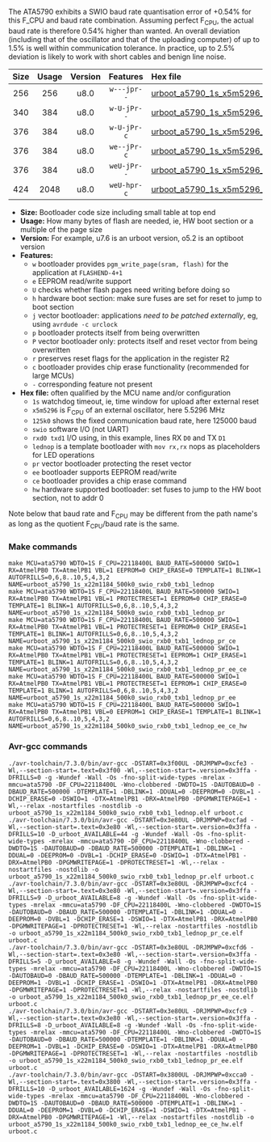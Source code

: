 The ATA5790 exhibits a SWIO baud rate quantisation error of +0.54% for this F_CPU and baud rate combination. Assuming perfect F<sub>CPU</sub>, the actual baud rate is therefore 0.54% higher than wanted. An overall deviation (including that of the oscillator and that of the uploading computer) of up to 1.5% is well within communication tolerance. In practice, up to 2.5% deviation is likely to work with short cables and benign line noise.

|Size|Usage|Version|Features|Hex file|
|:-:|:-:|:-:|:-:|:--|
|256|256|u8.0|`w---jpr--`|[urboot_a5790_1s_x5m5296_125k0_swio_rxb0_txb1_lednop.hex](https://raw.githubusercontent.com/stefanrueger/urboot.hex/main/mcus/ata5790/watchdog_1_s/external_oscillator_x/%2B5m529600_hz/%2B125k0_baud/swio_rxb0_txb1/lednop/urboot_a5790_1s_x5m5296_125k0_swio_rxb0_txb1_lednop.hex)|
|340|384|u8.0|`w-U-jPr--`|[urboot_a5790_1s_x5m5296_125k0_swio_rxb0_txb1_lednop_pr.hex](https://raw.githubusercontent.com/stefanrueger/urboot.hex/main/mcus/ata5790/watchdog_1_s/external_oscillator_x/%2B5m529600_hz/%2B125k0_baud/swio_rxb0_txb1/lednop/urboot_a5790_1s_x5m5296_125k0_swio_rxb0_txb1_lednop_pr.hex)|
|376|384|u8.0|`w-U-jPr-c`|[urboot_a5790_1s_x5m5296_125k0_swio_rxb0_txb1_lednop_pr_ce.hex](https://raw.githubusercontent.com/stefanrueger/urboot.hex/main/mcus/ata5790/watchdog_1_s/external_oscillator_x/%2B5m529600_hz/%2B125k0_baud/swio_rxb0_txb1/lednop/urboot_a5790_1s_x5m5296_125k0_swio_rxb0_txb1_lednop_pr_ce.hex)|
|376|384|u8.0|`we--jPr-c`|[urboot_a5790_1s_x5m5296_125k0_swio_rxb0_txb1_lednop_pr_ee_ce.hex](https://raw.githubusercontent.com/stefanrueger/urboot.hex/main/mcus/ata5790/watchdog_1_s/external_oscillator_x/%2B5m529600_hz/%2B125k0_baud/swio_rxb0_txb1/lednop/urboot_a5790_1s_x5m5296_125k0_swio_rxb0_txb1_lednop_pr_ee_ce.hex)|
|376|384|u8.0|`weU-jPr--`|[urboot_a5790_1s_x5m5296_125k0_swio_rxb0_txb1_lednop_pr_ee.hex](https://raw.githubusercontent.com/stefanrueger/urboot.hex/main/mcus/ata5790/watchdog_1_s/external_oscillator_x/%2B5m529600_hz/%2B125k0_baud/swio_rxb0_txb1/lednop/urboot_a5790_1s_x5m5296_125k0_swio_rxb0_txb1_lednop_pr_ee.hex)|
|424|2048|u8.0|`weU-hpr-c`|[urboot_a5790_1s_x5m5296_125k0_swio_rxb0_txb1_lednop_ee_ce_hw.hex](https://raw.githubusercontent.com/stefanrueger/urboot.hex/main/mcus/ata5790/watchdog_1_s/external_oscillator_x/%2B5m529600_hz/%2B125k0_baud/swio_rxb0_txb1/lednop/urboot_a5790_1s_x5m5296_125k0_swio_rxb0_txb1_lednop_ee_ce_hw.hex)|

- **Size:** Bootloader code size including small table at top end
- **Usage:** How many bytes of flash are needed, ie, HW boot section or a multiple of the page size
- **Version:** For example, u7.6 is an urboot version, o5.2 is an optiboot version
- **Features:**
  + `w` bootloader provides `pgm_write_page(sram, flash)` for the application at `FLASHEND-4+1`
  + `e` EEPROM read/write support
  + `U` checks whether flash pages need writing before doing so
  + `h` hardware boot section: make sure fuses are set for reset to jump to boot section
  + `j` vector bootloader: applications *need to be patched externally*, eg, using `avrdude -c urclock`
  + `p` bootloader protects itself from being overwritten
  + `P` vector bootloader only: protects itself and reset vector from being overwritten
  + `r` preserves reset flags for the application in the register R2
  + `c` bootloader provides chip erase functionality (recommended for large MCUs)
  + `-` corresponding feature not present
- **Hex file:** often qualified by the MCU name and/or configuration
  + `1s` watchdog timeout, ie, time window for upload after external reset
  + `x5m5296` is F<sub>CPU</sub> of an external oscillator, here 5.5296 MHz
  + `125k0` shows the fixed communication baud rate, here 125000 baud
  + `swio` software I/O (not UART)
  + `rxd0 txd1` I/O using, in this example, lines RX `D0` and TX `D1`
  + `lednop` is a template bootloader with `mov rx,rx` nops as placeholders for LED operations
  + `pr` vector bootloader protecting the reset vector
  + `ee` bootloader supports EEPROM read/write
  + `ce` bootloader provides a chip erase command
  + `hw` hardware supported bootloader: set fuses to jump to the HW boot section, not to addr 0


Note below that baud rate and F<sub>CPU</sub> may be different from the path name's as long as the quotient F<sub>CPU</sub>/baud rate is the same.

### Make commands
```
make MCU=ata5790 WDTO=1S F_CPU=22118400L BAUD_RATE=500000 SWIO=1 RX=AtmelPB0 TX=AtmelPB1 VBL=1 EEPROM=0 CHIP_ERASE=0 TEMPLATE=1 BLINK=1 AUTOFRILLS=0,6,8..10,5,4,3,2 NAME=urboot_a5790_1s_x22m1184_500k0_swio_rxb0_txb1_lednop
make MCU=ata5790 WDTO=1S F_CPU=22118400L BAUD_RATE=500000 SWIO=1 RX=AtmelPB0 TX=AtmelPB1 VBL=1 PROTECTRESET=1 EEPROM=0 CHIP_ERASE=0 TEMPLATE=1 BLINK=1 AUTOFRILLS=0,6,8..10,5,4,3,2 NAME=urboot_a5790_1s_x22m1184_500k0_swio_rxb0_txb1_lednop_pr
make MCU=ata5790 WDTO=1S F_CPU=22118400L BAUD_RATE=500000 SWIO=1 RX=AtmelPB0 TX=AtmelPB1 VBL=1 PROTECTRESET=1 EEPROM=0 CHIP_ERASE=1 TEMPLATE=1 BLINK=1 AUTOFRILLS=0,6,8..10,5,4,3,2 NAME=urboot_a5790_1s_x22m1184_500k0_swio_rxb0_txb1_lednop_pr_ce
make MCU=ata5790 WDTO=1S F_CPU=22118400L BAUD_RATE=500000 SWIO=1 RX=AtmelPB0 TX=AtmelPB1 VBL=1 PROTECTRESET=1 EEPROM=1 CHIP_ERASE=1 TEMPLATE=1 BLINK=1 AUTOFRILLS=0,6,8..10,5,4,3,2 NAME=urboot_a5790_1s_x22m1184_500k0_swio_rxb0_txb1_lednop_pr_ee_ce
make MCU=ata5790 WDTO=1S F_CPU=22118400L BAUD_RATE=500000 SWIO=1 RX=AtmelPB0 TX=AtmelPB1 VBL=1 PROTECTRESET=1 EEPROM=1 CHIP_ERASE=0 TEMPLATE=1 BLINK=1 AUTOFRILLS=0,6,8..10,5,4,3,2 NAME=urboot_a5790_1s_x22m1184_500k0_swio_rxb0_txb1_lednop_pr_ee
make MCU=ata5790 WDTO=1S F_CPU=22118400L BAUD_RATE=500000 SWIO=1 RX=AtmelPB0 TX=AtmelPB1 VBL=0 EEPROM=1 CHIP_ERASE=1 TEMPLATE=1 BLINK=1 AUTOFRILLS=0,6,8..10,5,4,3,2 NAME=urboot_a5790_1s_x22m1184_500k0_swio_rxb0_txb1_lednop_ee_ce_hw
```

### Avr-gcc commands
```
./avr-toolchain/7.3.0/bin/avr-gcc -DSTART=0x3f00UL -DRJMPWP=0xcfe3 -Wl,--section-start=.text=0x3f00 -Wl,--section-start=.version=0x3ffa -DFRILLS=0 -g -Wundef -Wall -Os -fno-split-wide-types -mrelax -mmcu=ata5790 -DF_CPU=22118400L -Wno-clobbered -DWDTO=1S -DAUTOBAUD=0 -DBAUD_RATE=500000 -DTEMPLATE=1 -DBLINK=1 -DDUAL=0 -DEEPROM=0 -DVBL=1 -DCHIP_ERASE=0 -DSWIO=1 -DTX=AtmelPB1 -DRX=AtmelPB0 -DPGMWRITEPAGE=1 -Wl,--relax -nostartfiles -nostdlib -o urboot_a5790_1s_x22m1184_500k0_swio_rxb0_txb1_lednop.elf urboot.c
./avr-toolchain/7.3.0/bin/avr-gcc -DSTART=0x3e80UL -DRJMPWP=0xcfad -Wl,--section-start=.text=0x3e80 -Wl,--section-start=.version=0x3ffa -DFRILLS=10 -D_urboot_AVAILABLE=44 -g -Wundef -Wall -Os -fno-split-wide-types -mrelax -mmcu=ata5790 -DF_CPU=22118400L -Wno-clobbered -DWDTO=1S -DAUTOBAUD=0 -DBAUD_RATE=500000 -DTEMPLATE=1 -DBLINK=1 -DDUAL=0 -DEEPROM=0 -DVBL=1 -DCHIP_ERASE=0 -DSWIO=1 -DTX=AtmelPB1 -DRX=AtmelPB0 -DPGMWRITEPAGE=1 -DPROTECTRESET=1 -Wl,--relax -nostartfiles -nostdlib -o urboot_a5790_1s_x22m1184_500k0_swio_rxb0_txb1_lednop_pr.elf urboot.c
./avr-toolchain/7.3.0/bin/avr-gcc -DSTART=0x3e80UL -DRJMPWP=0xcfc4 -Wl,--section-start=.text=0x3e80 -Wl,--section-start=.version=0x3ffa -DFRILLS=9 -D_urboot_AVAILABLE=8 -g -Wundef -Wall -Os -fno-split-wide-types -mrelax -mmcu=ata5790 -DF_CPU=22118400L -Wno-clobbered -DWDTO=1S -DAUTOBAUD=0 -DBAUD_RATE=500000 -DTEMPLATE=1 -DBLINK=1 -DDUAL=0 -DEEPROM=0 -DVBL=1 -DCHIP_ERASE=1 -DSWIO=1 -DTX=AtmelPB1 -DRX=AtmelPB0 -DPGMWRITEPAGE=1 -DPROTECTRESET=1 -Wl,--relax -nostartfiles -nostdlib -o urboot_a5790_1s_x22m1184_500k0_swio_rxb0_txb1_lednop_pr_ce.elf urboot.c
./avr-toolchain/7.3.0/bin/avr-gcc -DSTART=0x3e80UL -DRJMPWP=0xcfd6 -Wl,--section-start=.text=0x3e80 -Wl,--section-start=.version=0x3ffa -DFRILLS=5 -D_urboot_AVAILABLE=8 -g -Wundef -Wall -Os -fno-split-wide-types -mrelax -mmcu=ata5790 -DF_CPU=22118400L -Wno-clobbered -DWDTO=1S -DAUTOBAUD=0 -DBAUD_RATE=500000 -DTEMPLATE=1 -DBLINK=1 -DDUAL=0 -DEEPROM=1 -DVBL=1 -DCHIP_ERASE=1 -DSWIO=1 -DTX=AtmelPB1 -DRX=AtmelPB0 -DPGMWRITEPAGE=1 -DPROTECTRESET=1 -Wl,--relax -nostartfiles -nostdlib -o urboot_a5790_1s_x22m1184_500k0_swio_rxb0_txb1_lednop_pr_ee_ce.elf urboot.c
./avr-toolchain/7.3.0/bin/avr-gcc -DSTART=0x3e80UL -DRJMPWP=0xcfc9 -Wl,--section-start=.text=0x3e80 -Wl,--section-start=.version=0x3ffa -DFRILLS=8 -D_urboot_AVAILABLE=8 -g -Wundef -Wall -Os -fno-split-wide-types -mrelax -mmcu=ata5790 -DF_CPU=22118400L -Wno-clobbered -DWDTO=1S -DAUTOBAUD=0 -DBAUD_RATE=500000 -DTEMPLATE=1 -DBLINK=1 -DDUAL=0 -DEEPROM=1 -DVBL=1 -DCHIP_ERASE=0 -DSWIO=1 -DTX=AtmelPB1 -DRX=AtmelPB0 -DPGMWRITEPAGE=1 -DPROTECTRESET=1 -Wl,--relax -nostartfiles -nostdlib -o urboot_a5790_1s_x22m1184_500k0_swio_rxb0_txb1_lednop_pr_ee.elf urboot.c
./avr-toolchain/7.3.0/bin/avr-gcc -DSTART=0x3800UL -DRJMPWP=0xcca0 -Wl,--section-start=.text=0x3800 -Wl,--section-start=.version=0x3ffa -DFRILLS=10 -D_urboot_AVAILABLE=1624 -g -Wundef -Wall -Os -fno-split-wide-types -mrelax -mmcu=ata5790 -DF_CPU=22118400L -Wno-clobbered -DWDTO=1S -DAUTOBAUD=0 -DBAUD_RATE=500000 -DTEMPLATE=1 -DBLINK=1 -DDUAL=0 -DEEPROM=1 -DVBL=0 -DCHIP_ERASE=1 -DSWIO=1 -DTX=AtmelPB1 -DRX=AtmelPB0 -DPGMWRITEPAGE=1 -Wl,--relax -nostartfiles -nostdlib -o urboot_a5790_1s_x22m1184_500k0_swio_rxb0_txb1_lednop_ee_ce_hw.elf urboot.c
```

